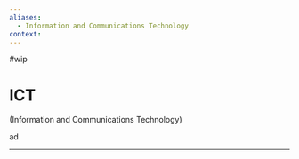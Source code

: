 ```yaml
---
aliases:
  - Information and Communications Technology
context:
---
```


#wip

# ICT

(Information and Communications Technology)

ad

---
